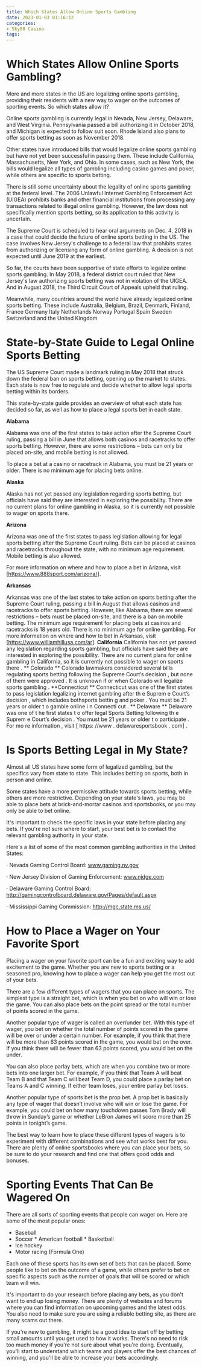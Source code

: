```yaml
---
title: Which States Allow Online Sports Gambling
date: 2023-01-03 01:16:12
categories:
- Sky88 Casino
tags:
---
```



#  Which States Allow Online Sports Gambling?

More and more states in the US are legalizing online sports gambling, providing their residents with a new way to wager on the outcomes of sporting events. So which states allow it?

Online sports gambling is currently legal in Nevada, New Jersey, Delaware, and West Virginia. Pennsylvania passed a bill authorizing it in October 2018, and Michigan is expected to follow suit soon. Rhode Island also plans to offer sports betting as soon as November 2018.

Other states have introduced bills that would legalize online sports gambling but have not yet been successful in passing them. These include California, Massachusetts, New York, and Ohio. In some cases, such as New York, the bills would legalize all types of gambling including casino games and poker, while others are specific to sports betting.

There is still some uncertainty about the legality of online sports gambling at the federal level. The 2006 Unlawful Internet Gambling Enforcement Act (UIGEA) prohibits banks and other financial institutions from processing any transactions related to illegal online gambling. However, the law does not specifically mention sports betting, so its application to this activity is uncertain.

The Supreme Court is scheduled to hear oral arguments on Dec. 4, 2018 in a case that could decide the future of online sports betting in the US. The case involves New Jersey's challenge to a federal law that prohibits states from authorizing or licensing any form of online gambling. A decision is not expected until June 2019 at the earliest.

So far, the courts have been supportive of state efforts to legalize online sports gambling. In May 2018, a federal district court ruled that New Jersey's law authorizing sports betting was not in violation of the UIGEA. And in August 2018, the Third Circuit Court of Appeals upheld that ruling.

Meanwhile, many countries around the world have already legalized online sports betting. These include Australia, Belgium, Brazil, Denmark, Finland, France Germany Italy Netherlands Norway Portugal Spain Sweden Switzerland and the United Kingdom

#  State-by-State Guide to Legal Online Sports Betting

The US Supreme Court made a landmark ruling in May 2018 that struck down the federal ban on sports betting, opening up the market to states. Each state is now free to regulate and decide whether to allow legal sports betting within its borders.

This state-by-state guide provides an overview of what each state has decided so far, as well as how to place a legal sports bet in each state.

**Alabama**

Alabama was one of the first states to take action after the Supreme Court ruling, passing a bill in June that allows both casinos and racetracks to offer sports betting. However, there are some restrictions – bets can only be placed on-site, and mobile betting is not allowed.

To place a bet at a casino or racetrack in Alabama, you must be 21 years or older. There is no minimum age for placing bets online.

**Alaska**

Alaska has not yet passed any legislation regarding sports betting, but officials have said they are interested in exploring the possibility. There are no current plans for online gambling in Alaska, so it is currently not possible to wager on sports there.

**Arizona**

Arizona was one of the first states to pass legislation allowing for legal sports betting after the Supreme Court ruling. Bets can be placed at casinos and racetracks throughout the state, with no minimum age requirement. Mobile betting is also allowed.

For more information on where and how to place a bet in Arizona, visit [https://www.888sport.com/arizona/].

**Arkansas**

Arkansas was one of the last states to take action on sports betting after the Supreme Court ruling, passing a bill in August that allows casinos and racetracks to offer sports betting. However, like Alabama, there are several restrictions – bets must be placed on-site, and there is a ban on mobile betting. The minimum age requirement for placing bets at casinos and racetracks is 18 years old. There is no minimum age for online gambling. For more information on where and how to bet in Arkansas, visit [https://www.williamhillusa.com/ar].   **California** California has not yet passed any legislation regarding sports gambling, but officials have said they are interested in exploring the possibility. There are no current plans for online gambling in California, so it is currently not possible to wager on sports there .  ** Colorado ** Colorado lawmakers considered several bills regulating sports betting following the Supreme Court’s decision , but none of them were approved . It is unknown if or when Colorado will legalize sports gambling .  **Connecticut ** Connecticut was one of the first states to pass legislation legalizing internet gambling after th e Suprem e Court’s decision , which includes bothsports bettin g and poker . You must be 21 years or older t o gamble online i n Connecti cut .  ** Delaware ** Delaware was one of t he first states t o offer legal Sports Betting following th e Suprem e Court’s decision . You must be 21 years or older t o participate . For mo re information , visit [ https: //www . delawaresportsbook . com] . 

#  Is Sports Betting Legal in My State?

Almost all US states have some form of legalized gambling, but the specifics vary from state to state. This includes betting on sports, both in person and online.

Some states have a more permissive attitude towards sports betting, while others are more restrictive. Depending on your state's laws, you may be able to place bets at brick-and-mortar casinos and sportsbooks, or you may only be able to bet online.

It's important to check the specific laws in your state before placing any bets. If you're not sure where to start, your best bet is to contact the relevant gambling authority in your state.

Here's a list of some of the most common gambling authorities in the United States:

· Nevada Gaming Control Board: www.gaming.nv.gov

· New Jersey Division of Gaming Enforcement: www.njdge.com

· Delaware Gaming Control Board: http://gamingcontrolboard.delaware.gov/Pages/default.aspx

· Mississippi Gaming Commission: http://mgc.state.ms.us/

#  How to Place a Wager on Your Favorite Sport

Placing a wager on your favorite sport can be a fun and exciting way to add excitement to the game. Whether you are new to sports betting or a seasoned pro, knowing how to place a wager can help you get the most out of your bets.

There are a few different types of wagers that you can place on sports. The simplest type is a straight bet, which is when you bet on who will win or lose the game. You can also place bets on the point spread or the total number of points scored in the game.

Another popular type of wager is called an over/under bet. With this type of wager, you bet on whether the total number of points scored in the game will be over or under a certain number. For example, if you think that there will be more than 63 points scored in the game, you would bet on the over. If you think there will be fewer than 63 points scored, you would bet on the under.

You can also place parlay bets, which are when you combine two or more bets into one larger bet. For example, if you think that Team A will beat Team B and that Team C will beat Team D, you could place a parlay bet on Teams A and C winning. If either team loses, your entire parlay bet loses.

Another popular type of sports bet is the prop bet. A prop bet is basically any type of wager that doesn’t involve who will win or lose the game. For example, you could bet on how many touchdown passes Tom Brady will throw in Sunday’s game or whether LeBron James will score more than 25 points in tonight’s game.

The best way to learn how to place these different types of wagers is to experiment with different combinations and see what works best for you. There are plenty of online sportsbooks where you can place your bets, so be sure to do your research and find one that offers good odds and bonuses.

#  Sporting Events That Can Be Wagered On

There are all sorts of sporting events that people can wager on. Here are some of the most popular ones:

* Baseball
 * Soccer * American football * Basketball
 * Ice hockey
 * Motor racing (Formula One)

Each one of these sports has its own set of bets that can be placed. Some people like to bet on the outcome of a game, while others prefer to bet on specific aspects such as the number of goals that will be scored or which team will win.

It's important to do your research before placing any bets, as you don't want to end up losing money. There are plenty of websites and forums where you can find information on upcoming games and the latest odds. You also need to make sure you are using a reliable betting site, as there are many scams out there.

If you're new to gambling, it might be a good idea to start off by betting small amounts until you get used to how it works. There's no need to risk too much money if you're not sure about what you're doing. Eventually, you'll start to understand which teams and players offer the best chances of winning, and you'll be able to increase your bets accordingly.